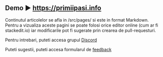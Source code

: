 ## Demo ▶️ https://primiipasi.info

Continutul articolelor se afla in /src/pages/ si este in format Markdown. Pentru a vizualiza aceste pagini se poate folosi orice editor online (cum ar fi stackedit.io) iar modificarile pot fi sugerate prin crearea de pull-requesturi.

Pentru intrebari, puteti accesa grupul [Discord](https://discord.com/invite/t6QFbc6qp4)

Puteti sugestii, puteti accesa formularul de [feedback](https://forms.gle/byhW4EvNXD4XqzkD6) 